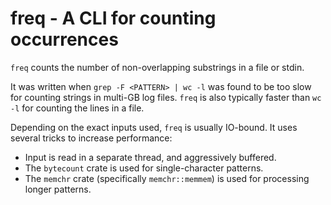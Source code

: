 # freq - A CLI for counting occurrences

`freq` counts the number of non-overlapping substrings in a file or stdin.

It was written when `grep -F <PATTERN> | wc -l` was found to be too slow for counting strings in multi-GB log files.
`freq` is also typically faster than `wc -l` for counting the lines in a file.

Depending on the exact inputs used, `freq` is usually IO-bound. It uses several tricks to increase performance:
  - Input is read in a separate thread, and aggressively buffered.
  - The `bytecount` crate is used for single-character patterns.
  - The `memchr` crate (specifically `memchr::memmem`) is used for processing longer patterns.
